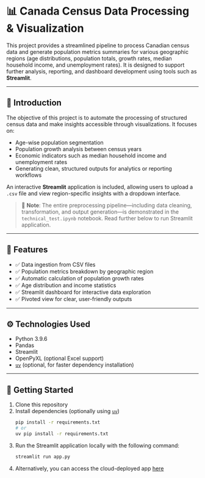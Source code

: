 # 📊 Canada Census Data Processing & Visualization

This project provides a streamlined pipeline to process Canadian census data and generate population metrics summaries for various geographic regions (age distributions, population totals, growth rates, median household income, and unemployment rates). It is designed to support further analysis, reporting, and dashboard development using tools such as **Streamlit**.

---

## 📌 Introduction

The objective of this project is to automate the processing of structured census data and make insights accessible through visualizations. It focuses on:

- Age-wise population segmentation  
- Population growth analysis between census years  
- Economic indicators such as median household income and unemployment rates  
- Generating clean, structured outputs for analytics or reporting workflows

An interactive **Streamlit** application is included, allowing users to upload a `.csv` file and view region-specific insights with a dropdown interface.

> 📘 **Note**: The entire preprocessing pipeline—including data cleaning, transformation, and output generation—is demonstrated in the `technical_test.ipynb` notebook. Read further below to run Streamlit application.

---

## 📁 Features

- ✅ Data ingestion from CSV files  
- ✅ Population metrics breakdown by geographic region  
- ✅ Automatic calculation of population growth rates  
- ✅ Age distribution and income statistics  
- ✅ Streamlit dashboard for interactive data exploration  
- ✅ Pivoted view for clear, user-friendly outputs  

---

## ⚙️ Technologies Used

- Python 3.9.6  
- Pandas  
- Streamlit  
- OpenPyXL (optional Excel support)  
- [`uv`](https://github.com/astral-sh/uv) (optional, for faster dependency installation)  

---

## 🚀 Getting Started

1. Clone this repository  
2. Install dependencies (optionally using [`uv`](https://github.com/astral-sh/uv))  
   ```bash
   pip install -r requirements.txt
   # or
   uv pip install -r requirements.txt
3. Run the Streamlit application locally with the following command:
   ```bash
   streamlit run app.py
4. Alternatively, you can access the cloud-deployed app [here](https://statscanpop-urnpvza6axlra6wtpspmtx.streamlit.app/)
